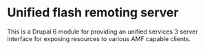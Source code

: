Unified flash remoting server
=====================

This is a Drupal 6 module for providing an unified services 3 server interface for exposing resources to various AMF capable clients.

